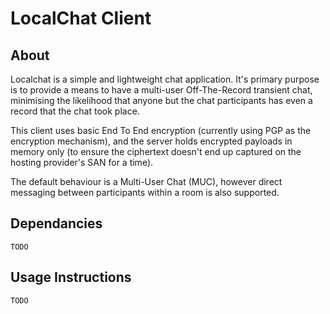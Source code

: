 # LocalChat Client


## About

Localchat is a simple and lightweight chat application. It's primary purpose is to provide a means to have a multi-user Off-The-Record transient chat, minimising the likelihood that anyone but the chat participants has even a record that the chat took place.

This client uses basic End To End encryption (currently using PGP as the encryption mechanism), and the server holds encrypted payloads in memory only (to ensure the ciphertext doesn't end up captured on the hosting provider's SAN for a time). 

The default behaviour is a Multi-User Chat (MUC), however direct messaging between participants within a room is also supported.




## Dependancies


`TODO`



## Usage Instructions

`TODO`


